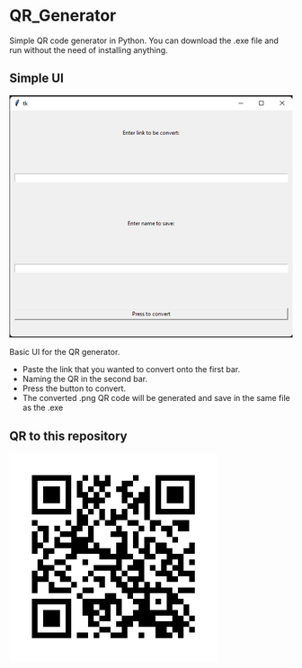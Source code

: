 # QR_Generator
Simple QR code generator in Python. You can download the .exe file and run without the need of installing anything.

## Simple UI

<img src="https://github.com/leloc0609/QR_Generator/blob/main/Screenshot%202022-04-27%20234846.png">

Basic UI for the QR generator.
* Paste the link that you wanted to convert onto the first bar.
* Naming the QR in the second bar.
* Press the button to convert.
* The converted .png QR code will be generated and save in the same file as the .exe

## QR to this repository

<img src="https://github.com/leloc0609/QR_Generator/blob/main/qr_code_git.png">

